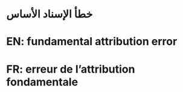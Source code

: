 # خطأ الإسناد الأساس

# EN: fundamental attribution error

# FR: erreur de l’attribution fondamentale
